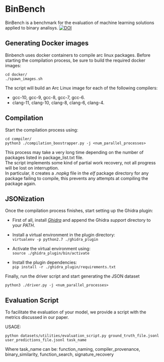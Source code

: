 # BinBench
BinBench is a benchmark for the evaluation of machine learning solutions applied to binary analisys.
<a href="https://zenodo.org/badge/latestdoi/476326412"><img src="https://zenodo.org/badge/476326412.svg" alt="DOI"></a>

## Generating Docker images
Binbench uses docker containers to compile arc linux packages. Before starting the compilation process,
be sure to build the required docker images:
```
cd docker/
./spawn_images.sh
```
The script will build an Arc Linux image for each of the following compilers:
- gcc-10, gcc-9, gcc-8, gcc-7, gcc-6.
- clang-11, clang-10, clang-8, clang-6, clang-4.

## Compilation
Start the compilation process using:
```
cd compiler/
python3 ./compilation_boostrapper.py -j <num_parallel_processes>
```
This process may take a very long time depending on the number of packages listed in package_list.txt file.\
The script implements some kind of partial work recovery, not all progress will be lost on interruption.\
In particular, it creates a *.nopkg* file in the *elf* package directory for any package failing to compile, this
prevents any attempts at compiling the package again.

## JSONization
Once the compilation process finishes, start setting up the Ghidra plugin:

- First of all, install [*Ghidra*](https://ghidra-sre.org/ghidra_9.2.1_PUBLIC_20201215.zip) and append the Ghidra
*support* directory to your *PATH*.

- Install a virtual environment in the plugin directory:\
```virtualenv -p python2.7 ./ghidra_plugin```

- Activate the virtual environment using:\
```source ./ghidra_plugin/bin/activate```

- Install the plugin dependencies:\
```pip install -r ./ghidra_plugin/requirements.txt```

Finally, run the driver script and start generating the JSON dataset
```
python3 ./driver.py -j <num_parallel_processes>
```

## Evaluation Script
To facilitate the evaluation of your model, we provide a script with the metrics discussed in our paper.

USAGE:
```
python datasets/utilities/evaluation_script.py ground_truth_file.jsonl user_predictions_file.jsonl task_name
```

Where task_name can be: function_naming, compiler_provenance, binary_similarity, function_search, signature_recovery
